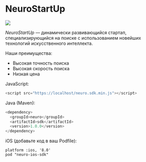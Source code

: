 # NeuroStartUp
![](https://camo.githubusercontent.com/ace14ee894d150192a7b05b12410738aa65528da742bbce69315a5f441320ea7/68747470733a2f2f692e696d6775722e636f6d2f495a4f525769492e706e67)

*NeuroStartUp* — динамически развивающийся стартап, специализирующийся на поиске с использованием новейших технологий искусственного интеллекта. 

Наши преимущества:
* Высокая точность поиска
* Высокая скорость поиска
* Низкая цена

JavaScript:
~~~JavaScript
<script src="https://localhost/neuro.sdk.min.js"></script>
~~~

Java (Maven):
~~~Java
<dependency>
  <groupId>neuro</groupId>
  <artifactId>sdk</artifactId>
  <version>1.0.0</version>
</dependency>
~~~

iOS (добавьте код в ваш Podfile):
~~~
platform :ios, '8.0'
pod "neuro-ios-sdk"
~~~